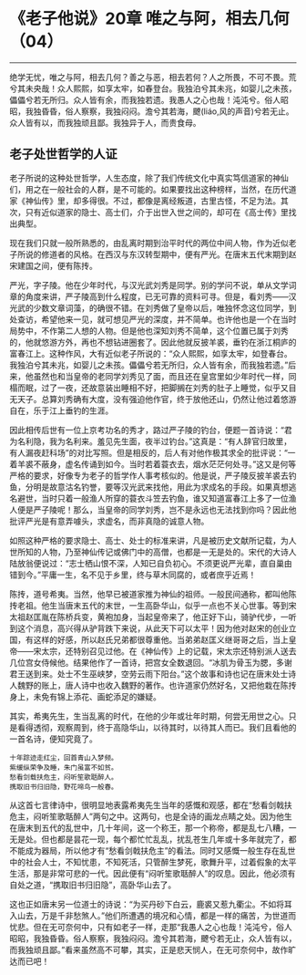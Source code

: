 # 《老子他说》20章 唯之与阿，相去几何（04）

------

绝学无忧，唯之与阿，相去几何？善之与恶，相去若何？人之所畏，不可不畏。荒兮其未央哉！众人熙熙，如享太牢，如春登台。我独泊兮其未兆，如婴儿之未孩，儡儡兮若无所归。众人皆有余，而我独若遗。我愚人之心也哉！沌沌兮。俗人昭昭，我独昏昏，俗人察察，我独闷闷。澹兮其若海，飉(liáo,风的声音)兮若无止。众人皆有以，而我独顽且鄙。我独异于人，而贵食母。

## 老子处世哲学的人证

老子所说的这种处世哲学，人生态度，除了我们传统文化中真实笃信道家的神仙们，用之在一般社会的人群，是不可能的。如果要找出这种榜样，当然，在历代道家《神仙传》里，却多得很。不过，都像是离经叛道，古里古怪，不足为法。其次，只有近似道家的隐士、高士们，介于出世入世之间的，却可在《高士传》里找出典型。

现在我们只就一般所熟悉的，由乱离时期到治平时代的两位中间人物，作为近似老子所说的修道者的风格。在西汉与东汉转型期中，便有严光。在唐末五代末期到赵宋建国之间，便有陈抟。

严光，字子陵。他在少年时代，与汉光武刘秀是同学。别的学问不说，单从文学词章的角度来讲，严子陵高到什么程度，已无可靠的资料可寻。但是，看刘秀——汉光武的少数文章词藻，的确很不错。在刘秀做了皇帝以后，唯独怀念这位同学，到处查访，希望他来一见，就可想见严光的深度，并不简单。也许他也是一个在当时局势中，不作第二人想的人物。但是他也深知刘秀不简单，这个位置已属于刘秀的，他就悠游方外，再也不想钻进圈套了。因此他就反披羊裘，垂钓在浙江桐庐的富春江上。这种作风，大有近似老子所说的：“众人熙熙，如享太牢，如登春台。我独泊兮其未兆，如婴儿之未孩。儡儡兮若无所归，众人皆有余，而我独若遗。”后来，他虽然也和当皇帝的老同学刘秀见了面，而且还在皇宫里如少年时代一样，同榻而眠，过了一夜，还故意装出睡相不好，把脚搁在刘秀的肚子上睡觉，似乎又目无天子。总算刘秀确有大度，没有强迫他作官，终于放他还山，仍然让他过着悠游自在，乐于江上垂钓的生涯。

因此相传后世有一位上京考功名的秀才，路过严子陵的钓台，便题一首诗说：“君为名利隐，我为名利来。羞见先生面，夜半过钓台。”这真是：“有人辞官归故里，有人漏夜赶科场”的对比写照。但是相反的，后人有对他作极其求全的批评说：“一着羊裘不蔽身，虚名传诵到如今。当时若着蓑衣去，烟水茫茫何处寻。”这又是何等严格的要求，好像专为老子的哲学作人事考核似的。他是说，严子陵反披羊裘去钓鱼，分明是故意沽名钓誉，要等汉光武来找他，用此为求成名的手段。如果真想逃名避世，当时只着一般渔人所穿的蓑衣斗笠去钓鱼，谁又知道富春江上多了一位渔人便是严子陵呢！那么，当皇帝的同学刘秀，岂不是永远也无法找到你吗？因此他批评严光是有意弄噱头，求虚名，而非真隐的诚意人物。

如照这种严格的要求隐士、高士、处士的标准来讲，凡是被历史文献所记载，为人世所知的人物，乃至神仙传记或佛门中的高僧，也都是一无是处的。宋代的大诗人陆放翁便说过：“志士栖山恨不深，人知已自负初心。不须更说严光辈，直自巢由错到今。”平庸一生，名不见于乡里，终与草木同腐的，或者庶乎近焉！

陈抟，道号希夷。当然，他早已被道家推为神仙的祖师。一般民间通称，都叫他陈抟老祖。他生当唐末五代的末世，一生高卧华山，似乎一点也不关心世事。等到宋太祖赵匡胤在陈桥兵变，黄袍加身，当起皇帝来了，他正好下山，骑驴代步，一听到这个消息，高兴得从驴背跌下来说，从此天下可以太平！因为他对赵宋的创业立国，有这样的好感，所以赵氏兄弟都很尊重他。当弟弟赵匡义继哥哥之后，当上皇帝——宋太宗，还特别召见过他。在《神仙传》上的记载，宋太宗还特别派人送去几位宫女侍候他。结果他作了一首诗，把宫女全数退回。“冰肌为骨玉为腮，多谢君王送到来。处士不生巫峡梦，空劳云雨下阳台。”这个故事和诗也记在唐末处士诗人魏野的账上，唐人诗中也收入魏野的著作。也许道家仍然好名，又把他栽在陈抟身上，未免有锦上添花、画蛇添足的嫌疑。

其实，希夷先生，生当乱离的时代，在他的少年或壮年时期，何尝无用世之心。只是看得透彻，观察周到，终于高隐华山，以待其时，以待其人而已。我们且看他的一首名诗，便知究竟了。

```
十年踪迹走红尘，回首青山入梦频。
紫缓纵荣争及睡，朱门虽富不如贫。
愁看剑载扶危主，闷听笙歌聒醉人。
携取旧书归旧隐，野花啼鸟一般春。
```

从这首七言律诗中，很明显地表露希夷先生当年的感慨和观感，都在“愁看剑戟扶危主，闷听笙歌聒醉人”两句之中。这两句，也是全诗的画龙点睛之处。因为他生在唐末到五代的乱世中，几十年间，这一个称王，那一个称帝，都是乱七八糟，一无是处。但也都是昙花一现，每个都忙忙乱乱，扰乱苍生几年或十多年就完了，都不能成为器局，所以他才有“愁看剑戟扶危主”的看法。同时又感慨一般生存在乱世中的社会人士，不知忧患，不知死活，只管醉生梦死，歌舞升平，过着假象的太平生活，那是非常可悲的一代。因此便有“闷听笙歌聒醉人”的叹息。因此，他必须有自处之道，“携取旧书归旧隐”，高卧华山去了。

这也正如唐末另一位道士的诗说：“为买丹砂下白云，鹿裘又惹九衢尘。不如将耳入山去，万是千非愁煞人。”他们所遭遇的境况和心情，都是一样的痛苦，为世道而忧悲。但在无可奈何中，只有如老子一样，走那“我愚人之心也哉！沌沌兮，俗人昭昭，我独昏昏。俗人察察，我独闷闷。澹兮其若海，飉兮若无止，众人皆有以，而我独顽且鄙。”看来虽然高不可攀，其实，正是悲天悯人，在无可奈何中，故作旷达而已吧！